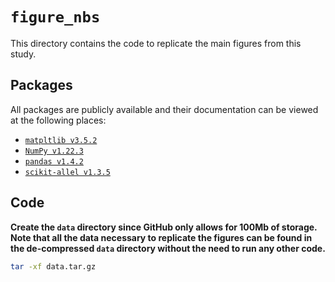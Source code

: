 # `figure_nbs`

This directory contains the code to replicate the main figures from this study.

## Packages

All packages are publicly available and their documentation can be viewed at the following places:

- [`matpltlib v3.5.2`](https://matplotlib.org/)
- [`NumPy v1.22.3`](https://numpy.org/doc/stable/reference/index.html)
- [`pandas v1.4.2`](https://pandas.pydata.org/docs/)
- [`scikit-allel v1.3.5`](https://scikit-allel.readthedocs.io/en/stable/index.html)

## Code

__Create the `data` directory since GitHub only allows for 100Mb of storage. Note that all the data necessary to replicate the figures can be found in the de-compressed `data` directory without the need to run any other code.__
```bash
tar -xf data.tar.gz
```